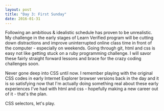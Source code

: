 ```yaml
---
layout: post
title: "Day 3: First Sunday"
date: 2016-01-31
---
```


Following an ambitious & idealistic schedule has proven to be unrealistic.  My challenge in the early stages of Learn Verified program will be cutting down distractions and improve uninterrupted online class time in front of the computer - especially on weekends. Going through git, html and css is easy not like getting stuck on a ruby programming challenge. I will savor these fairly straight forward lessons and brace for the crazy coding challenges soon.

Never gone deep into CSS until now. I remember playing with the original CSS codes in early Internet Explorer browser versions back in the day and it is so satisfying now that I'm actually doing something real about these early experiences I've had with html and css - hopefully making a new career out of it - that's the plan.

CSS selectors, let's play.
